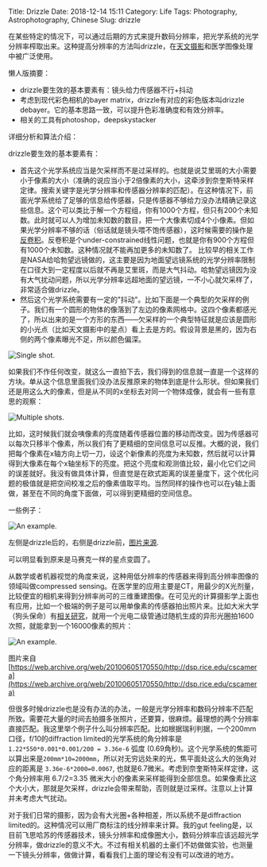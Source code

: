 Title: Drizzle
Date: 2018-12-14 15:11
Category: Life
Tags: Photography, Astrophotography, Chinese
Slug: drizzle

在某些特定的情况下，可以通过后期的方式来提升数码分辨率，把光学系统的光学分辨率榨取出来。这种提高分辨率的方法叫drizzle，在[天文摄影](https://yage.ai/astrophoto-tutorial-1.html)和医学图像处理中被广泛使用。

懒人版摘要：

* drizzle要生效的基本要素有：镜头给力传感器不行+抖动
* 考虑到现代彩色相机的bayer matrix，drizzle有对应的彩色版本叫drizzle debayer。它的基本思路一致，可以提升色彩准确度和有效分辨率。
* 相关的工具有photoshop，deepskystacker

详细分析和算法介绍：

drizzle要生效的基本要素有：

* 首先这个光学系统应当是欠采样而不是过采样的。也就是说艾里斑的大小需要小于像素的大小（准确的说应当小于2倍像素的大小，这牵涉到奈奎斯特采样定律。搜索关键字是光学分辨率和传感器分辨率的匹配）。在这种情况下，前面光学系统给了足够的信息给传感器，只是传感器不够给力没办法精确记录这些信息。这个可以类比于解一个方程组，你有1000个方程，但只有200个未知数。此时就可以人为增加未知数的数目，把一个大像素切成4个小像素。但如果光学分辨率不够的话（俗话就是镜头喂不饱传感器），这时候需要的操作是[反卷积](https://yage.ai/deconv-exp.html)。反卷积是个under-constrained线性问题，也就是你有900个方程但有1000个未知数。这种情况就不能再加更多的未知数了。
比较早的相关工作是NASA给哈勃望远镜做的，这主要是因为地面望远镜系统的光学分辨率限制在口径大到一定程度以后就不再是艾里斑，而是大气抖动。哈勃望远镜因为没有大气扰动问题，所以光学分辨率远超地面的望远镜，一不小心就欠采样了，非常适合做drizzle。
* 然后这个光学系统需要有一定的"抖动"。比如下面是一个典型的欠采样的例子。我们有一个圆形的物体的像落到了左边的像素网格中。这四个像素都感光了，所以出来的是一个方形的东西——欠采样的一个典型特征就是应该是圆形的小光点（比如天文摄影中的星点）看上去是方的。假设背景是黑的，因为右侧的两个像素曝光不足，所以颜色偏深。

![Single shot.](/images/drizzle-1.png)

如果我们不作任何改变，就这么一直拍下去，我们得到的信息就一直是一个这样的方块。单从这个信息里面我们没办法反推原来的物体到底是什么形状。但如果我们还是用这么大的像素，但是从不同的x坐标去对同一个物体成像，就会有一些有意思的观察：

![Multiple shots.](/images/drizzle-2.png)

比如，这时候我们就会咦像素的亮度随着传感器位置的移动而改变。因为传感器可以每次只移半个像素，所以我们有了更精细的空间信息可以反推。大概的说，我们把每个像素在x轴方向上切一刀，设这个新像素的亮度为未知数，然后就可以计算得到大像素在每个x轴坐标下的亮度。把这个亮度和观测值比较，最小化它们之间的误差就好。我没有做具体计算，但直觉是在欧式距离的误差量度下，这个优化问题的极值就是把空间校准之后的像素值取平均。当然同样的操作也可以在y轴上面做，甚至在不同的角度下面做，可以得到更精细的空间信息。

一些例子：

![An example.](/images/drizzle-3.jpg)

左侧是drizzle后的，右侧是drizzle前，[图片来源](https://www.cloudynights.com/topic/580765-no-data-for-almost-4-weeks-so-decided-to-drizzle/).

可以明显看到原来是马赛克一样的星点变圆了。

从数学或者机器视觉的角度来说，这种用低分辨率的传感器来得到高分辨率图像的领域叫做compressed sensing。在医学里的应用主要是CT，用最少的X光剂量，比较便宜的相机来得到分辨率尚可的三维重建图像。在可见光的计算摄影学上面也有应用，比如一个极端的例子是可以用单像素的传感器拍出照片来。比如大米大学（狗头保命）有[相关研究](https://web.archive.org/web/20100605170550/http:/dsp.rice.edu/cscamera)，就用一个光电二级管通过随机生成的异形光圈拍1600次照，就能拿到一个16000像素的照片：

![An example.](/images/drizzle-4.png)

图片来自[https://web.archive.org/web/20100605170550/http://dsp.rice.edu/cscamera](https://web.archive.org/web/20100605170550/http://dsp.rice.edu/cscamera)

但很多时候drizzle也是没有办法的办法，一般是光学分辨率和数码分辨率不匹配所致。需要花大量的时间去拍摄多张照片，还要算，很麻烦。最理想的两个分辨率直接匹配。我这里举个例子什么叫分辨率匹配。比如根据瑞利判据，一个200mm口径，f/10的diffraction limited的光学系统的角分辨率是 `1.22*550*0.001*0.001/200 = 3.36e-6` 弧度 (0.69角秒)。这个光学系统的焦距可以算出来是`200mm*10=2000mm`，所以对无穷远处来的光，焦平面处这么大的张角对应的距离是 `3.36e-6*2000=0.0067`, 也就是6.7微米。考虑到奈奎斯特采样定律，这个角分辨率用 6.7/2=3.35 微米大小的像素来采样能得到全部信息。如果像素比这个大小大，那就是欠采样，drizzle会带来帮助，否则就是过采样。注意以上计算并未考虑大气扰动。

对于我们日常的摄影，因为会有大光圈+各种相差，所以系统不是diffraction limited的。这种情况可以用厂商标注的线分辨率来计算。我的gut feeling是，以目前飞思哈苏的传感器技术，镜头分辨率和成像圈大小，数码分辨率应该远超光学分辨率，做drizzle的意义不大。不过有相关机器的土豪们不妨做做实验，也测量一下镜头分辨率，做做计算，看看我们上面的理论有没有可以改进的地方。